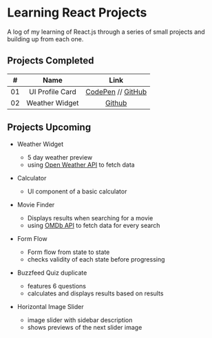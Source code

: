 # Learning React Projects 

A log of my learning of React.js through a series of small projects and building up from each one. 

## Projects Completed

| #  | Name               | Link                                                                            |
|--- | :-----------------:| :---------------------------------------------------------------------------:   |
| 01 | UI Profile Card    | [CodePen](https://codepen.io/janmez/full/KEEYzJ) // [GitHub](./ui-profilecard/) |
| 02 | Weather Widget     | [Github](./weather-app) |

## Projects Upcoming
- Weather Widget
    - 5 day weather preview
    - using [Open Weather API](https://openweathermap.org/api) to fetch data

-  Calculator
    - UI component of a basic calculator

- Movie Finder
    - Displays results when searching for a movie
    - using [OMDb API](http://www.omdbapi.com/) to fetch data for every search

- Form Flow
    - Form flow from state to state
    - checks validity of each state before progressing

- Buzzfeed Quiz duplicate
    - features 6 questions 
    - calculates and displays results based on results

- Horizontal Image Slider
    - image slider with sidebar description
    - shows previews of the next slider image